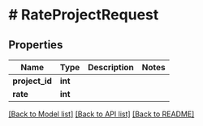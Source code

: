 # # RateProjectRequest

## Properties

Name | Type | Description | Notes
------------ | ------------- | ------------- | -------------
**project_id** | **int** |  |
**rate** | **int** |  |

[[Back to Model list]](../../README.md#models) [[Back to API list]](../../README.md#endpoints) [[Back to README]](../../README.md)
